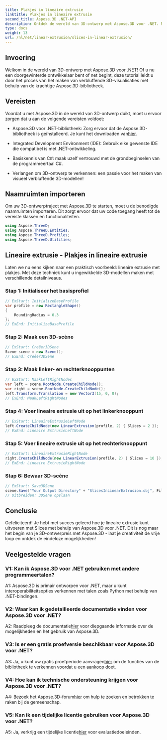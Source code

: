 ```yaml
---
title: Plakjes in lineaire extrusie
linktitle: Plakjes in lineaire extrusie
second_title: Aspose.3D .NET-API
description: Ontdek de wereld van 3D-ontwerp met Aspose.3D voor .NET. Maak verbluffende modellen met behulp van onze lineaire extrusie-tutorial.
type: docs
weight: 13
url: /nl/net/linear-extrusion/slices-in-linear-extrusion/
---
```

## Invoering

Welkom in de wereld van 3D-ontwerp met Aspose.3D voor .NET! Of u nu een doorgewinterde ontwikkelaar bent of net begint, deze tutorial leidt u door het proces van het maken van verbluffende 3D-visualisaties met behulp van de krachtige Aspose.3D-bibliotheek.

## Vereisten

Voordat u met Aspose.3D in de wereld van 3D-ontwerp duikt, moet u ervoor zorgen dat u aan de volgende vereisten voldoet:

-  Aspose.3D voor .NET-bibliotheek: Zorg ervoor dat de Aspose.3D-bibliotheek is geïnstalleerd. Je kunt het downloaden van[hier](https://releases.aspose.com/3d/net/).

- Integrated Development Environment (IDE): Gebruik elke gewenste IDE die compatibel is met .NET-ontwikkeling.

- Basiskennis van C#: maak uzelf vertrouwd met de grondbeginselen van de programmeertaal C#.

- Verlangen om 3D-ontwerp te verkennen: een passie voor het maken van visueel verbluffende 3D-modellen!

## Naamruimten importeren

Om uw 3D-ontwerptraject met Aspose.3D te starten, moet u de benodigde naamruimten importeren. Dit zorgt ervoor dat uw code toegang heeft tot de vereiste klassen en functionaliteiten.

```csharp
using Aspose.ThreeD;
using Aspose.ThreeD.Entities;
using Aspose.ThreeD.Profiles;
using Aspose.ThreeD.Utilities;
```

## Lineaire extrusie - Plakjes in lineaire extrusie

Laten we nu eens kijken naar een praktisch voorbeeld: lineaire extrusie met plakjes. Met deze techniek kunt u ingewikkelde 3D-modellen maken met verschillende detailniveaus.

### Stap 1: Initialiseer het basisprofiel

```csharp
// ExStart: InitializeBaseProfile
var profile = new RectangleShape()
{
    RoundingRadius = 0.3
};
// ExEnd: InitializeBaseProfile
```

### Stap 2: Maak een 3D-scène

```csharp
// ExStart: Creëer3DSene
Scene scene = new Scene();
// ExEnd: Creëer3DSene
```

### Stap 3: Maak linker- en rechterknooppunten

```csharp
// ExStart: MaakLeftRightNodes
var left = scene.RootNode.CreateChildNode();
var right = scene.RootNode.CreateChildNode();
left.Transform.Translation = new Vector3(15, 0, 0);
// ExEnd: MaakLeftRightNodes
```

### Stap 4: Voer lineaire extrusie uit op het linkerknooppunt

```csharp
// ExStart: LineaireExtrusieLeftNode
left.CreateChildNode(new LinearExtrusion(profile, 2) { Slices = 2 });
// ExEnd: Lineaire ExtrusieLeftNode
```

### Stap 5: Voer lineaire extrusie uit op het rechterknooppunt

```csharp
// ExStart: LineaireExtrusieRightNode
right.CreateChildNode(new LinearExtrusion(profile, 2) { Slices = 10 });
// ExEnd: Lineaire ExtrusieRightNode
```

### Stap 6: Bewaar 3D-scène

```csharp
// ExStart: Save3DSene
scene.Save("Your Output Directory" + "SlicesInLinearExtrusion.obj", FileFormat.WavefrontOBJ);
// Uitbreiden: 3DSene opslaan
```

## Conclusie

Gefeliciteerd! Je hebt met succes geleerd hoe je lineaire extrusie kunt uitvoeren met Slices met behulp van Aspose.3D voor .NET. Dit is nog maar het begin van je 3D-ontwerpreis met Aspose.3D - laat je creativiteit de vrije loop en ontdek de eindeloze mogelijkheden!

## Veelgestelde vragen

### V1: Kan ik Aspose.3D voor .NET gebruiken met andere programmeertalen?

A1: Aspose.3D is primair ontworpen voor .NET, maar u kunt interoperabiliteitsopties verkennen met talen zoals Python met behulp van .NET-bindingen.

### V2: Waar kan ik gedetailleerde documentatie vinden voor Aspose.3D voor .NET?

 A2: Raadpleeg de documentatie[hier](https://reference.aspose.com/3d/net/) voor diepgaande informatie over de mogelijkheden en het gebruik van Aspose.3D.

### V3: Is er een gratis proefversie beschikbaar voor Aspose.3D voor .NET?

 A3: Ja, u kunt uw gratis proefperiode aanvragen[hier](https://releases.aspose.com/) om de functies van de bibliotheek te verkennen voordat u een aankoop doet.

### V4: Hoe kan ik technische ondersteuning krijgen voor Aspose.3D voor .NET?

 A4: Bezoek het Aspose.3D-forum[hier](https://forum.aspose.com/c/3d/18) om hulp te zoeken en betrokken te raken bij de gemeenschap.

### V5: Kan ik een tijdelijke licentie gebruiken voor Aspose.3D voor .NET?

 A5: Ja, verkrijg een tijdelijke licentie[hier](https://purchase.aspose.com/temporary-license/) voor evaluatiedoeleinden.